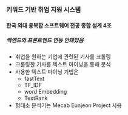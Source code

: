 ### 키워드 기반 취업 지원 시스템
#### 한국 외대 융복합 소프트웨어 전공 종합 설계 4조
##### 백엔드와 프론트엔드 연동 안돼있음
- 취업을 원하는 기업에 관련된 기사를 크롤링
- 크롤링한 기사를 텍스트 마이닝을 통해 분석
- 사용한 텍스트 마이닝 기법은
  - fastText
  - TF_IDF
  - word Embedding
  - TextRank
- 형태소 분석기는 Mecab Eunjeon Project 사용

